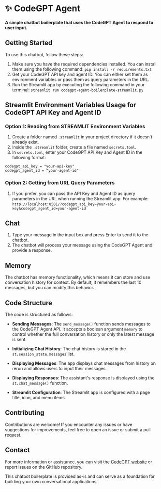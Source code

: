 # ✨ CodeGPT Agent
#### A simple chatbot boilerplate that uses the CodeGPT Agent to respond to user input.

## Getting Started

To use this chatbot, follow these steps:

1. Make sure you have the required dependencies installed. You can install them using the following command: `pip install -r requirements.txt`
2. Get your CodeGPT API key and agent ID. You can either set them as environment variables or pass them as query parameters in the URL.
3. Run the Streamlit app by executing the following command in your terminal: `streamlit run codegpt-agent-boilerplate-streamlit.py`

## Streamlit Environment Variables Usage for CodeGPT API Key and Agent ID

### Option 1: Reading from STREAMLIT Environment Variables
1. Create a folder named `.streamlit` in your project directory if it doesn't already exist.
2. Inside the `.streamlit` folder, create a file named `secrets.toml`.
3. In `secrets.toml`, enter your CodeGPT API Key and Agent ID in the following format:
```
codegpt_api_key = "your-api-key"
codegpt_agent_id = "your-agent-id"
```

### Option 2: Getting from URL Query Parameters
1. If you prefer, you can pass the API Key and Agent ID as query parameters in the URL when running the Streamlit app. For example: `http://localhost:8501/?codegpt_api_key=your-api-key&codegpt_agent_id=your-agent-id`



## Chat

1. Type your message in the input box and press Enter to send it to the chatbot.
2. The chatbot will process your message using the CodeGPT Agent and provide a response.

## Memory

The chatbot has memory functionality, which means it can store and use conversation history for context. By default, it remembers the last 10 messages, but you can modify this behavior.

## Code Structure

The code is structured as follows:

- **Sending Messages**: The `send_message()` function sends messages to the CodeGPT Agent API. It accepts a boolean argument `memory` to control whether the full conversation history or only the latest message is sent.

- **Initializing Chat History**: The chat history is stored in the `st.session_state.messages` list.

- **Displaying Messages**: The app displays chat messages from history on rerun and allows users to input their messages.

- **Displaying Responses**: The assistant's response is displayed using the `st.chat_message()` function.

- **Streamlit Configuration**: The Streamlit app is configured with a page title, icon, and menu items.

## Contributing

Contributions are welcome! If you encounter any issues or have suggestions for improvements, feel free to open an issue or submit a pull request.

## Contact

For more information or assistance, you can visit the [CodeGPT website](https://codegpt.co) or report issues on the GitHub repository.

This chatbot boilerplate is provided as-is and can serve as a foundation for building your own conversational applications.
